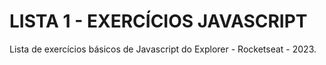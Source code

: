 ﻿# LISTA 1 - EXERCÍCIOS JAVASCRIPT

Lista de exercícios básicos de Javascript do Explorer - Rocketseat - 2023.
